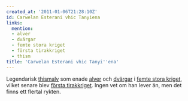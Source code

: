 ```yaml
---
created_at: '2011-01-06T21:28:10Z'
id: Carwelan Esterani vhic Tanyiena
links:
  mention:
  - alver
  - dvärgar
  - femte stora kriget
  - första tirakkriget
  - thism
title: 'Carwelan Esterani vhic Tanyi''ena'
---
```


Legendarisk [thismalv] som enade [alver] och [dvärgar] i [femte stora kriget], vilket senare blev
[första tirakkriget]. Ingen vet om han lever än, men det finns ett flertal rykten.

  [thismalv]: thism
  [alver]: alver
  [dvärgar]: dvärgar
  [femte stora kriget]: femte_stora_kriget
  [första tirakkriget]: första_tirakkriget
